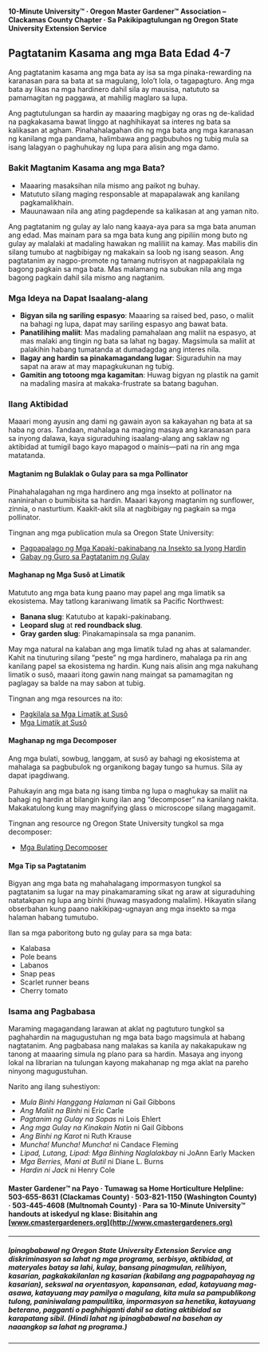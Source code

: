 #### 10-Minute University™ · Oregon Master Gardener™ Association – Clackamas County Chapter · Sa Pakikipagtulungan ng Oregon State University Extension Service

## Pagtatanim Kasama ang mga Bata Edad 4-7

Ang pagtatanim kasama ang mga bata ay isa sa mga pinaka-rewarding na karanasan para sa bata at sa magulang, lolo’t lola, o tagapagturo. Ang mga bata ay likas na mga hardinero dahil sila ay mausisa, natututo sa pamamagitan ng paggawa, at mahilig maglaro sa lupa.

Ang pagtutulungan sa hardin ay maaaring magbigay ng oras ng de-kalidad na pagkakasama bawat linggo at naghihikayat sa interes ng bata sa kalikasan at agham. Pinahahalagahan din ng mga bata ang mga karanasan ng kanilang mga pandama, halimbawa ang pagbubuhos ng tubig mula sa isang lalagyan o paghuhukay ng lupa para alisin ang mga damo.

### Bakit Magtanim Kasama ang mga Bata?

- Maaaring masaksihan nila mismo ang paikot ng buhay.
- Matututo silang maging responsable at mapapalawak ang kanilang pagkamalikhain.
- Mauunawaan nila ang ating pagdepende sa kalikasan at ang yaman nito.

Ang pagtatanim ng gulay ay lalo nang kaaya-aya para sa mga bata anuman ang edad. Mas mainam para sa mga bata kung ang pipiliin mong buto ng gulay ay malalaki at madaling hawakan ng maliliit na kamay. Mas mabilis din silang tumubo at nagbibigay ng makakain sa loob ng isang season. Ang pagtatanim ay nagpo-promote ng tamang nutrisyon at nagpapakilala ng bagong pagkain sa mga bata. Mas malamang na subukan nila ang mga bagong pagkain dahil sila mismo ang nagtanim.

### Mga Ideya na Dapat Isaalang-alang

- **Bigyan sila ng sariling espasyo**: Maaaring sa raised bed, paso, o maliit na bahagi ng lupa, dapat may sariling espasyo ang bawat bata.
- **Panatilihing maliit**: Mas madaling pamahalaan ang maliit na espasyo, at mas malaki ang tingin ng bata sa lahat ng bagay. Magsimula sa maliit at palakihin habang tumatanda at dumadagdag ang interes nila.
- **Ilagay ang hardin sa pinakamagandang lugar**: Siguraduhin na may sapat na araw at may mapagkukunan ng tubig.
- **Gamitin ang totoong mga kagamitan**: Huwag bigyan ng plastik na gamit na madaling masira at makaka-frustrate sa batang baguhan.

### Ilang Aktibidad

Maaari mong ayusin ang dami ng gawain ayon sa kakayahan ng bata at sa haba ng oras. Tandaan, mahalaga na maging masaya ang karanasan para sa inyong dalawa, kaya siguraduhing isaalang-alang ang saklaw ng aktibidad at tumigil bago kayo mapagod o mainis—pati na rin ang mga matatanda.

#### Magtanim ng Bulaklak o Gulay para sa mga Pollinator

Pinahahalagahan ng mga hardinero ang mga insekto at pollinator na naninirahan o bumibisita sa hardin. Maaari kayong magtanim ng sunflower, zinnia, o nasturtium. Kaakit-akit sila at nagbibigay ng pagkain sa mga pollinator.

Tingnan ang mga publication mula sa Oregon State University:

- [Pagpapalago ng Mga Kapaki-pakinabang na Insekto sa Iyong Hardin](https://catalog.extension.oregonstate.edu/pnw550)
- [Gabay ng Guro sa Pagtatanim ng Gulay](https://catalog.extension.oregonstate.edu/em9032)

#### Maghanap ng Mga Susô at Limatik

Matututo ang mga bata kung paano may papel ang mga limatik sa ekosistema. May tatlong karaniwang limatik sa Pacific Northwest:

- **Banana slug**: Katutubo at kapaki-pakinabang.
- **Leopard slug** at **red roundback slug**.
- **Gray garden slug**: Pinakamapinsala sa mga pananim.

May mga natural na kalaban ang mga limatik tulad ng ahas at salamander. Kahit na tinuturing silang “peste” ng mga hardinero, mahalaga pa rin ang kanilang papel sa ekosistema ng hardin. Kung nais alisin ang mga nakuhang limatik o susô, maaari itong gawin nang maingat sa pamamagitan ng paglagay sa balde na may sabon at tubig.

Tingnan ang mga resources na ito:

- [Pagkilala sa Mga Limatik at Susô](https://agsci.oregonstate.edu/slug-portal/identification)
- [Mga Limatik at Susô](https://www.oregon.gov/oda/shared/documents/publications/ippm/odaguidemolluscs2016forweb.pdf)

#### Maghanap ng mga Decomposer

Ang mga bulati, sowbug, langgam, at susô ay bahagi ng ekosistema at mahalaga sa pagbubulok ng organikong bagay tungo sa humus. Sila ay dapat ipagdiwang.

Pahukayin ang mga bata ng isang timba ng lupa o maghukay sa maliit na bahagi ng hardin at bilangin kung ilan ang “decomposer” na kanilang nakita. Makakatulong kung may magnifying glass o microscope silang magagamit.

Tingnan ang resource ng Oregon State University tungkol sa mga decomposer:

- [Mga Bulating Decomposer](https://lpi.oregonstate.edu/sites/lpi.oregonstate.edu/files/pdf/hyp/lessons-manuals/K12/K5/grade_three_worms_as_decomposers.pdf)

#### Mga Tip sa Pagtatanim

Bigyan ang mga bata ng mahahalagang impormasyon tungkol sa pagtatanim sa lugar na may pinakamaraming sikat ng araw at siguraduhing natatakpan ng lupa ang binhi (huwag masyadong malalim). Hikayatin silang obserbahan kung paano nakikipag-ugnayan ang mga insekto sa mga halaman habang tumutubo.

Ilan sa mga paboritong buto ng gulay para sa mga bata:

- Kalabasa
- Pole beans
- Labanos
- Snap peas
- Scarlet runner beans
- Cherry tomato

### Isama ang Pagbabasa

Maraming magagandang larawan at aklat ng pagtuturo tungkol sa paghahardin na magugustuhan ng mga bata bago magsimula at habang nagtatanim. Ang pagbabasa nang malakas sa kanila ay nakakapukaw ng tanong at maaaring simula ng plano para sa hardin. Masaya ang inyong lokal na librarian na tulungan kayong makahanap ng mga aklat na pareho ninyong magugustuhan.

Narito ang ilang suhestiyon:

- *Mula Binhi Hanggang Halaman* ni Gail Gibbons
- *Ang Maliit na Binhi* ni Eric Carle
- *Pagtanim ng Gulay na Sopas* ni Lois Ehlert
- *Ang mga Gulay na Kinakain Natin* ni Gail Gibbons
- *Ang Binhi ng Karot* ni Ruth Krause
- *Muncha! Muncha! Muncha!* ni Candace Fleming
- *Lipad, Lutang, Lipad: Mga Binhing Naglalakbay* ni JoAnn Early Macken
- *Mga Berries, Mani at Butil* ni Diane L. Burns
- *Hardin ni Jack* ni Henry Cole

#### Master Gardener™ na Payo · Tumawag sa Home Horticulture Helpline: 503-655-8631 (Clackamas County) · 503-821-1150 (Washington County) · 503-445-4608 (Multnomah County) · Para sa 10-Minute University™ handouts at iskedyul ng klase: Bisitahin ang [www.cmastergardeners.org](http://www.cmastergardeners.org)

---

##### Ipinagbabawal ng Oregon State University Extension Service ang diskriminasyon sa lahat ng mga programa, serbisyo, aktibidad, at materyales batay sa lahi, kulay, bansang pinagmulan, relihiyon, kasarian, pagkakakilanlan ng kasarian (kabilang ang pagpapahayag ng kasarian), sekswal na oryentasyon, kapansanan, edad, katayuang mag-asawa, katayuang may pamilya o magulang, kita mula sa pampublikong tulong, paniniwalang pampulitika, impormasyon sa henetika, katayuang beterano, pagganti o paghihiganti dahil sa dating aktibidad sa karapatang sibil. (Hindi lahat ng ipinagbabawal na basehan ay naaangkop sa lahat ng programa.)
---